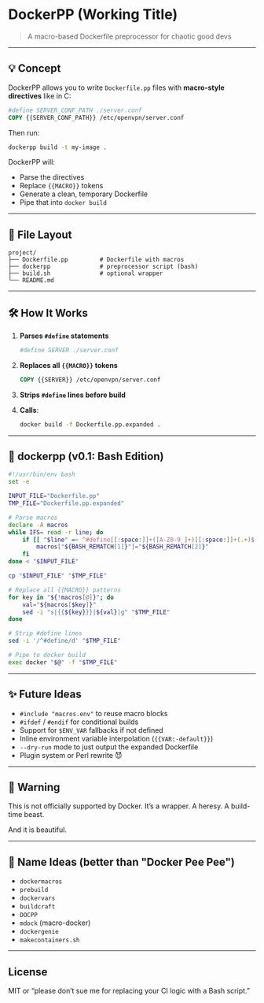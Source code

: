# DockerPP (Working Title)

> A macro-based Dockerfile preprocessor for chaotic good devs

---

## 💡 Concept

DockerPP allows you to write `Dockerfile.pp` files with **macro-style directives** like in C:

```dockerfile
#define SERVER_CONF_PATH ./server.conf
COPY {{SERVER_CONF_PATH}} /etc/openvpn/server.conf
```

Then run:

```bash
dockerpp build -t my-image .
```

DockerPP will:
- Parse the directives
- Replace `{{MACRO}}` tokens
- Generate a clean, temporary Dockerfile
- Pipe that into `docker build`

---

## 📁 File Layout

```
project/
├── Dockerfile.pp         # Dockerfile with macros
├── dockerpp              # preprocessor script (bash)
├── build.sh              # optional wrapper
└── README.md
```

---

## 🛠️ How It Works

1. **Parses `#define` statements**
   ```dockerfile
   #define SERVER ./server.conf
   ```

2. **Replaces all `{{MACRO}}` tokens**
   ```dockerfile
   COPY {{SERVER}} /etc/openvpn/server.conf
   ```

3. **Strips `#define` lines before build**

4. **Calls**:
   ```bash
   docker build -f Dockerfile.pp.expanded .
   ```

---

## 🐍 dockerpp (v0.1: Bash Edition)

```bash
#!/usr/bin/env bash
set -e

INPUT_FILE="Dockerfile.pp"
TMP_FILE="Dockerfile.pp.expanded"

# Parse macros
declare -A macros
while IFS= read -r line; do
    if [[ "$line" =~ ^#define[[:space:]]+([A-Z0-9_]+)[[:space:]]+(.+)$ ]]; then
        macros["${BASH_REMATCH[1]}"]="${BASH_REMATCH[2]}"
    fi
done < "$INPUT_FILE"

cp "$INPUT_FILE" "$TMP_FILE"

# Replace all {{MACRO}} patterns
for key in "${!macros[@]}"; do
    val="${macros[$key]}"
    sed -i "s|{{${key}}}|${val}|g" "$TMP_FILE"
done

# Strip #define lines
sed -i '/^#define/d' "$TMP_FILE"

# Pipe to docker build
exec docker "$@" -f "$TMP_FILE"
```

---

## ✨ Future Ideas

- `#include "macros.env"` to reuse macro blocks
- `#ifdef` / `#endif` for conditional builds
- Support for `$ENV_VAR` fallbacks if not defined
- Inline environment variable interpolation (`{{VAR:-default}}`)
- `--dry-run` mode to just output the expanded Dockerfile
- Plugin system or Perl rewrite 😈

---

## 🚨 Warning

This is not officially supported by Docker.
It’s a wrapper. A heresy. A build-time beast.

And it is beautiful.

---

## 🐣 Name Ideas (better than "Docker Pee Pee")

- `dockermacros`
- `prebuild`
- `dockervars`
- `buildcraft`
- `DOCPP`
- `mdock` (macro-docker)
- `dockergenie`
- `makecontainers.sh`

---

## License

MIT or “please don’t sue me for replacing your CI logic with a Bash script.”

